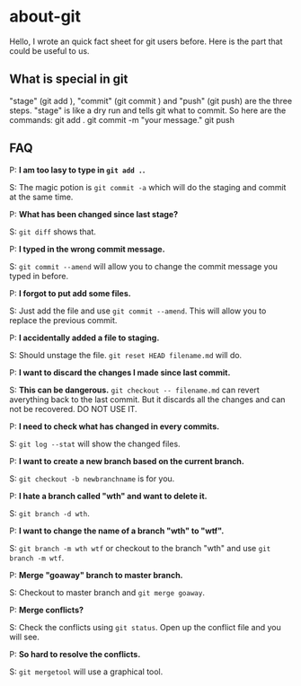 # about-git


Hello, I wrote an quick fact sheet for git users before. Here is the part that could be useful to us.

## What is special in git

"stage" (git add ), "commit" (git commit ) and "push" (git push) are the three steps. "stage" is like a dry run and tells git what to commit.
So here are the commands:
git add .
git commit -m "your message."
git push
## FAQ

P: **I am too lasy to type in `git add .`.**

S: The magic potion is `git commit -a` which will do the staging and commit at the same time.

P: **What has been changed since last stage?**

S: `git diff` shows that.

P: **I typed in the wrong commit message.**

S: `git commit --amend` will allow you to change the commit message you typed in before.

P: **I forgot to put add some files.**

S: Just add the file and use `git commit --amend`. This will allow you to replace the previous commit.

P: **I accidentally added a file to staging.**

S: Should unstage the file. `git reset HEAD filename.md` will do.

P: **I want to discard the changes I made since last commit.**

S: **This can be dangerous.** `git checkout -- filename.md` can revert averything back to the last commit. But it discards all the changes and can not be recovered. DO NOT USE IT.

P: **I need to check what has changed in every commits.**

S: `git log --stat` will show the changed files.

P: **I want to create a new branch based on the current branch.**

S: `git checkout -b newbranchname` is for you.

P: **I hate a branch called "wth" and want to delete it.**

S: `git branch -d wth`.

P: **I want to change the name of a branch "wth" to "wtf".**

S: `git branch -m wth wtf` or checkout to the branch "wth" and use `git branch -m wtf`.

P: **Merge "goaway" branch to master branch.**

S: Checkout to master branch and `git merge goaway`.

P: **Merge conflicts?**

S: Check the conflicts using `git status`. Open up the conflict file and you will see.

P: **So hard to resolve the conflicts.**

S: `git mergetool` will use a graphical tool.

